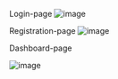 Login-page
![image](https://github.com/VikrantChugh/login-page/assets/124357732/172334d0-8f3e-4c76-bb51-7f2e28995113)


Registration-page
![image](https://github.com/VikrantChugh/login-page/assets/124357732/f3e2ca1e-3bd0-41af-a788-a959f16463c9)

Dashboard-page

![image](https://github.com/VikrantChugh/login-page/assets/124357732/30c21cf2-909b-4e00-a55c-4274b40e5154)

